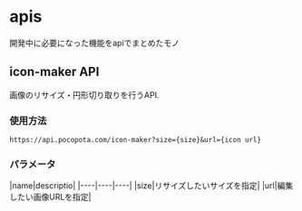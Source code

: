 # apis
開発中に必要になった機能をapiでまとめたモノ

## icon-maker API
画像のリサイズ・円形切り取りを行うAPI.  
### 使用方法
``https://api.pocopota.com/icon-maker?size={size}&url={icon url}``
### パラメータ
|name|descriptio|
|----|----|----|
|size|リサイズしたいサイズを指定|
|url|編集したい画像URLを指定|
